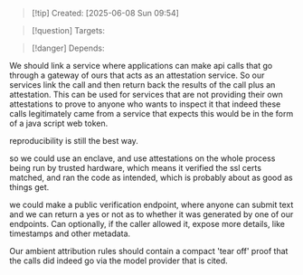 
>[!tip] Created: [2025-06-08 Sun 09:54]

>[!question] Targets: 

>[!danger] Depends: 

We should link a service where applications can make api calls that go through a gateway of ours that acts as an attestation service. So our services link the call and then return back the results of the call plus an attestation. This can be used for services that are not providing their own attestations to prove to anyone who wants to inspect it that indeed these calls legitimately came from a service that expects this would be in the form of a java script web token. 

reproducibility is still the best way.

so we could use an enclave, and use attestations on the whole process being run by trusted hardware, which means it verified the ssl certs matched, and ran the code as intended, which is probably about as good as things get.

we could make a public verification endpoint, where anyone can submit text and we can return a yes or not as to whether it was generated by one of our endpoints.  Can optionally, if the caller allowed it, expose more details, like timestamps and other metadata.

Our ambient attribution rules should contain a compact 'tear off' proof that the calls did indeed go via the model provider that is cited.